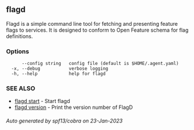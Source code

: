 ## flagd

Flagd is a simple command line tool for fetching and presenting feature flags to services. It is designed to conform to Open Feature schema for flag definitions.

### Options

```
      --config string   config file (default is $HOME/.agent.yaml)
  -x, --debug           verbose logging
  -h, --help            help for flagd
```

### SEE ALSO

* [flagd start](flagd_start.md)	 - Start flagd
* [flagd version](flagd_version.md)	 - Print the version number of FlagD

###### Auto generated by spf13/cobra on 23-Jan-2023
